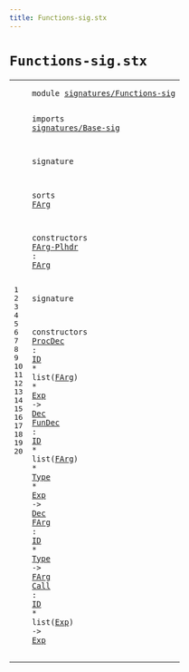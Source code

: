 ```yaml
---
title: Functions-sig.stx
---
```


# `Functions-sig.stx`



[pdmosses/metaborg-tiger/org.metaborg.lang.tiger.statix/src-gen/statix/signatures/Functions-sig.stx]: https://github.com/pdmosses/metaborg-tiger/blob/master/org.metaborg.lang.tiger.statix/src-gen/statix/signatures/Functions-sig.stx "The source file on GitHub"

<div class="stx"><table class="highlighttable"><tbody><tr><td class="linenos"><div class="linenodiv"><pre><span></span>1
2
3
4
5
6
7
8
9
10
11
12
13
14
15
16
17
18
19
20
</pre></div></td>
<td class="code"><pre><code><span class="keyword">module</span> <a href="../Tiger-sig.stx#signatures/Functions-sig_194_218" id="signatures/Functions-sig_7_31" title="Referenced at ../Tiger-sig.stx line 10">signatures/Functions-sig</a>

<span class="keyword">imports</span>
  <a href="../Base-sig.stx#signatures/Base-sig_7_26" id="signatures/Base-sig_43_62" title="Defined at ../Base-sig.stx line 1">signatures/Base-sig</a>

<span class="keyword">signature</span>

  <span class="keyword">sorts</span>
    <a href="#FArg_125_129" id="FArg_87_91" title="Referenced at line 12, 17, 18, 19; ../../../../trans/static-semantics.stx line 253">FArg</a>

  <span class="keyword">constructors</span>
    <a href="../../../../trans/static-semantics.stx#FArg-Plhdr_12790_12800" id="FArg-Plhdr_112_122" title="Referenced at ../../../../trans/static-semantics.stx line 529">FArg-Plhdr</a> : <a href="#FArg_87_91" id="FArg_125_129" title="Defined at line 9">FArg</a>

<span class="keyword">signature</span>

  <span class="keyword">constructors</span>
    <a href="../../../../trans/static-semantics.stx#ProcDec_5286_5293" id="ProcDec_161_168" title="Referenced at ../../../../trans/static-semantics.stx line 238">ProcDec</a> : <a href="../Base-sig.stx#ID_104_106" id="ID_171_173" title="Defined at ../Base-sig.stx line 13">ID</a> * <span class="keyword">list</span>(<a href="#FArg_87_91" id="FArg_181_185" title="Defined at line 9">FArg</a>) * <a href="../Base-sig.stx#Exp_68_71" id="Exp_189_192" title="Defined at ../Base-sig.stx line 9">Exp</a> -&gt; <a href="../Base-sig.stx#Dec_60_63" id="Dec_196_199" title="Defined at ../Base-sig.stx line 8">Dec</a>
    <a href="../../../../trans/static-semantics.stx#FunDec_5492_5498" id="FunDec_204_210" title="Referenced at ../../../../trans/static-semantics.stx line 244">FunDec</a> : <a href="../Base-sig.stx#ID_104_106" id="ID_213_215" title="Defined at ../Base-sig.stx line 13">ID</a> * <span class="keyword">list</span>(<a href="#FArg_87_91" id="FArg_223_227" title="Defined at line 9">FArg</a>) * <a href="../Base-sig.stx#Type_87_91" id="Type_231_235" title="Defined at ../Base-sig.stx line 11">Type</a> * <a href="../Base-sig.stx#Exp_68_71" id="Exp_238_241" title="Defined at ../Base-sig.stx line 9">Exp</a> -&gt; <a href="../Base-sig.stx#Dec_60_63" id="Dec_245_248" title="Defined at ../Base-sig.stx line 8">Dec</a>
    <a href="../../../../trans/static-semantics.stx#FArg_5900_5904" id="FArg_253_257" title="Referenced at ../../../../trans/static-semantics.stx line 256">FArg</a> : <a href="../Base-sig.stx#ID_104_106" id="ID_260_262" title="Defined at ../Base-sig.stx line 13">ID</a> * <a href="../Base-sig.stx#Type_87_91" id="Type_265_269" title="Defined at ../Base-sig.stx line 11">Type</a> -&gt; <a href="#FArg_87_91" id="FArg_273_277" title="Defined at line 9">FArg</a>
    <a href="../../../../trans/static-semantics.stx#Call_6022_6026" id="Call_282_286" title="Referenced at ../../../../trans/static-semantics.stx line 262">Call</a> : <a href="../Base-sig.stx#ID_104_106" id="ID_289_291" title="Defined at ../Base-sig.stx line 13">ID</a> * <span class="keyword">list</span>(<a href="../Base-sig.stx#Exp_68_71" id="Exp_299_302" title="Defined at ../Base-sig.stx line 9">Exp</a>) -&gt; <a href="../Base-sig.stx#Exp_68_71" id="Exp_307_310" title="Defined at ../Base-sig.stx line 9">Exp</a>
</code></pre></td></tr></tbody></table></div>